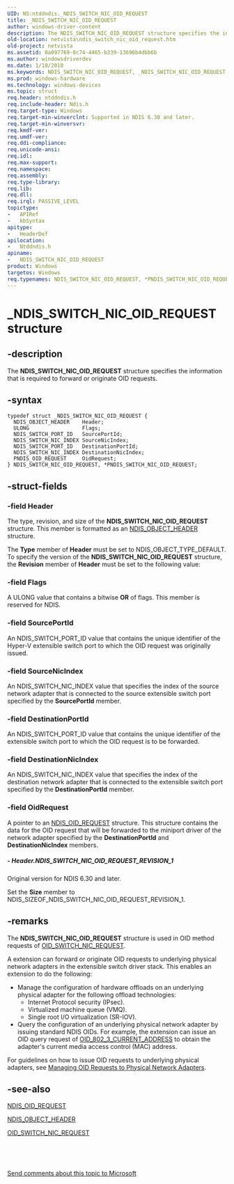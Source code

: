 ```yaml
---
UID: NS:ntddndis._NDIS_SWITCH_NIC_OID_REQUEST
title: _NDIS_SWITCH_NIC_OID_REQUEST
author: windows-driver-content
description: The NDIS_SWITCH_NIC_OID_REQUEST structure specifies the information that is required to forward or originate OID requests.
old-location: netvista\ndis_switch_nic_oid_request.htm
old-project: netvista
ms.assetid: 0a097769-0c74-4465-b339-13696b4dbb6b
ms.author: windowsdriverdev
ms.date: 1/18/2018
ms.keywords: NDIS_SWITCH_NIC_OID_REQUEST, _NDIS_SWITCH_NIC_OID_REQUEST, PNDIS_SWITCH_NIC_OID_REQUEST, ntddndis/PNDIS_SWITCH_NIC_OID_REQUEST, *PNDIS_SWITCH_NIC_OID_REQUEST, ntddndis/NDIS_SWITCH_NIC_OID_REQUEST, NDIS_SWITCH_NIC_OID_REQUEST structure [Network Drivers Starting with Windows Vista], PNDIS_SWITCH_NIC_OID_REQUEST structure pointer [Network Drivers Starting with Windows Vista], netvista.ndis_switch_nic_oid_request
ms.prod: windows-hardware
ms.technology: windows-devices
ms.topic: struct
req.header: ntddndis.h
req.include-header: Ndis.h
req.target-type: Windows
req.target-min-winverclnt: Supported in NDIS 6.30 and later.
req.target-min-winversvr: 
req.kmdf-ver: 
req.umdf-ver: 
req.ddi-compliance: 
req.unicode-ansi: 
req.idl: 
req.max-support: 
req.namespace: 
req.assembly: 
req.type-library: 
req.lib: 
req.dll: 
req.irql: PASSIVE_LEVEL
topictype: 
-	APIRef
-	kbSyntax
apitype: 
-	HeaderDef
apilocation: 
-	Ntddndis.h
apiname: 
-	NDIS_SWITCH_NIC_OID_REQUEST
product: Windows
targetos: Windows
req.typenames: NDIS_SWITCH_NIC_OID_REQUEST, *PNDIS_SWITCH_NIC_OID_REQUEST
---
```


# _NDIS_SWITCH_NIC_OID_REQUEST structure


## -description


The <b>NDIS_SWITCH_NIC_OID_REQUEST</b> structure specifies the information that is required to forward or originate OID requests.


## -syntax


````
typedef struct _NDIS_SWITCH_NIC_OID_REQUEST {
  NDIS_OBJECT_HEADER    Header;
  ULONG                 Flags;
  NDIS_SWITCH_PORT_ID   SourcePortId;
  NDIS_SWITCH_NIC_INDEX SourceNicIndex;
  NDIS_SWITCH_PORT_ID   DestinationPortId;
  NDIS_SWITCH_NIC_INDEX DestinationNicIndex;
  PNDIS_OID_REQUEST     OidRequest;
} NDIS_SWITCH_NIC_OID_REQUEST, *PNDIS_SWITCH_NIC_OID_REQUEST;
````


## -struct-fields




### -field Header

The type, revision, and size of the <b>NDIS_SWITCH_NIC_OID_REQUEST</b> structure. This member is formatted as an <a href="..\ntddndis\ns-ntddndis-_ndis_object_header.md">NDIS_OBJECT_HEADER</a> structure.

The <b>Type</b> member of <b>Header</b> must be set to NDIS_OBJECT_TYPE_DEFAULT. To specify the version of the <b>NDIS_SWITCH_NIC_OID_REQUEST</b> structure, the <b>Revision</b> member of <b>Header</b> must be set to the following value: 




### -field Flags

A ULONG value that contains a bitwise <b>OR</b> of flags. This member is reserved for NDIS.




### -field SourcePortId

An NDIS_SWITCH_PORT_ID value that contains the unique identifier of the Hyper-V extensible switch port to which the OID request was originally issued.




### -field SourceNicIndex

An NDIS_SWITCH_NIC_INDEX value that specifies the index of the source network adapter that is connected to the source extensible switch port specified by the <b>SourcePortId</b> member.


### -field DestinationPortId

An NDIS_SWITCH_PORT_ID value that contains the unique identifier of the extensible switch port to which the OID request is to be forwarded.




### -field DestinationNicIndex

An NDIS_SWITCH_NIC_INDEX value that specifies the index of the destination network adapter that is connected to the  extensible switch port specified by the <b>DestinationPortId</b> member.


### -field OidRequest

A pointer to an <a href="..\ndis\ns-ndis-_ndis_oid_request.md">NDIS_OID_REQUEST</a> structure. This structure contains the data for the OID request that will be forwarded to the miniport driver of the network adapter specified by the <b>DestinationPortId</b> and <b>DestinationNicIndex</b> members.


##### - Header.NDIS_SWITCH_NIC_OID_REQUEST_REVISION_1

Original version for NDIS 6.30 and later.

Set the <b>Size</b> member to NDIS_SIZEOF_NDIS_SWITCH_NIC_OID_REQUEST_REVISION_1.


## -remarks


The <b>NDIS_SWITCH_NIC_OID_REQUEST</b> structure is used in OID method requests of <a href="https://msdn.microsoft.com/library/windows/hardware/hh598266">OID_SWITCH_NIC_REQUEST</a>.

A extension can forward or originate OID requests to underlying physical network adapters in the extensible switch driver stack. This enables an extension to do the following:
<ul>
<li>
Manage the configuration of hardware offloads on an underlying physical adapter for the following offload technologies:

<ul>
<li>
Internet Protocol security (IPsec).

</li>
<li>
Virtualized machine queue (VMQ).

</li>
<li>
Single root I/O virtualization (SR-IOV).

</li>
</ul>
</li>
<li>
Query the configuration of an underlying physical network adapter by issuing standard NDIS OIDs. For example, the extension can issue an OID query request of <a href="https://msdn.microsoft.com/library/windows/hardware/ff569069">OID_802_3_CURRENT_ADDRESS</a> to obtain the adapter's current media access control (MAC) address.

</li>
</ul>For guidelines on how to issue OID requests to underlying physical adapters, see <a href="https://msdn.microsoft.com/7E828FA8-DE99-4C30-ABB6-8AF05F9EC3B7">Managing OID Requests to Physical Network Adapters</a>.



## -see-also

<a href="..\ndis\ns-ndis-_ndis_oid_request.md">NDIS_OID_REQUEST</a>

<a href="..\ntddndis\ns-ntddndis-_ndis_object_header.md">NDIS_OBJECT_HEADER</a>

<a href="https://msdn.microsoft.com/library/windows/hardware/hh598266">OID_SWITCH_NIC_REQUEST</a>

<b></b>

 

 

<a href="mailto:wsddocfb@microsoft.com?subject=Documentation%20feedback [netvista\netvista]:%20NDIS_SWITCH_NIC_OID_REQUEST structure%20 RELEASE:%20(1/18/2018)&amp;body=%0A%0APRIVACY STATEMENT%0A%0AWe use your feedback to improve the documentation. We don't use your email address for any other purpose, and we'll remove your email address from our system after the issue that you're reporting is fixed. While we're working to fix this issue, we might send you an email message to ask for more info. Later, we might also send you an email message to let you know that we've addressed your feedback.%0A%0AFor more info about Microsoft's privacy policy, see http://privacy.microsoft.com/en-us/default.aspx." title="Send comments about this topic to Microsoft">Send comments about this topic to Microsoft</a>

